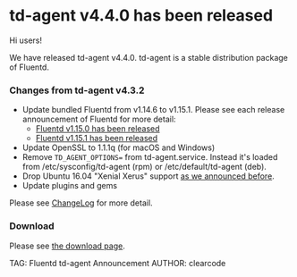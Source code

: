 # td-agent v4.4.0 has been released

Hi users!

We have released td-agent v4.4.0. td-agent is a stable distribution package of Fluentd.

### Changes from td-agent v4.3.2

  * Update bundled Fluentd from v1.14.6 to v1.15.1. Please see each release announcement of Fluentd for more detail:
    * [Fluentd v1.15.0 has been released](fluentd-v1.15.0-has-been-released)
    * [Fluentd v1.15.1 has been released](fluentd-v1.15.1-has-been-released)
  * Update OpenSSL to 1.1.1q (for macOS and Windows)
  * Remove `TD_AGENT_OPTIONS=` from td-agent.service.
    Instead it's loaded from /etc/sysconfig/td-agent (rpm) or /etc/default/td-agent (deb).
  * Drop Ubuntu 16.04 "Xenial Xerus" support [as we announced before](td-agent-v4.3.1-has-been-released).
  * Update plugins and gems

Please see [ChangeLog](https://github.com/fluent/fluent-package-builder/blob/master/CHANGELOG.md#release-v440---20220729) for more detail.

### Download

Please see [the download page](/download).

TAG: Fluentd td-agent Announcement
AUTHOR: clearcode
